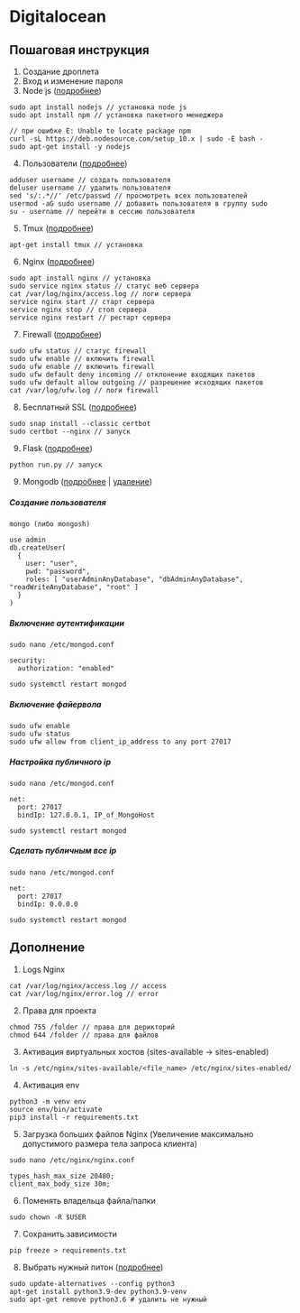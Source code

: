 # Digitalocean

## Пошаговая инструкция

1. Создание дроплета
2. Вход и изменение пароля
3. Node js ([подробнее](https://www.digitalocean.com/community/tutorials/node-js-ubuntu-18-04-ru))
```
sudo apt install nodejs // установка node js
sudo apt install npm // установка пакетного менеджера

// при ошибке E: Unable to locate package npm
curl -sL https://deb.nodesource.com/setup_10.x | sudo -E bash -
sudo apt-get install -y nodejs
```
4. Пользователи ([подробнее](https://www.8host.com/blog/sozdanie-polzovatelya-sudo-v-ubuntu))
```
adduser username // создать пользователя
deluser username // удалить пользователя
sed 's/:.*//' /etc/passwd // просмотреть всех пользователей
usermod -aG sudo username // добавить пользователя в группу sudo
su - username // перейти в сессию пользователя
```
5. Tmux ([подробнее](https://habr.com/ru/post/327630))
```
apt-get install tmux // установка
```
6. Nginx ([подробнее](https://itdeer.ru/nginx-na-ubuntu-server-18-04))
```
sudo apt install nginx // установка
sudo service nginx status // статус веб сервера
cat /var/log/nginx/access.log // логи сервера
service nginx start // старт сервера
service nginx stop // стоп сервера
service nginx restart // рестарт сервера
```
7. Firewall ([подробнее](https://losst.ru/nastrojka-ufw-ubuntu))
```
sudo ufw status // статус firewall
sudo ufw enable // включить firewall
sudo ufw enable // включить firewall
sudo ufw default deny incoming // отклонение входящих пакетов
sudo ufw default allow outgoing // разрешение исходящих пакетов
cat /var/log/ufw.log // логи firewall
```
8. Бесплатный SSL ([подробнее](https://certbot.eff.org/help))
```
sudo snap install --classic certbot
sudo certbot --nginx // запуск
```
9. Flask ([подробнее](https://www.8host.com/blog/obsluzhivanie-prilozhenij-flask-s-pomoshhyu-uwsgi-i-nginx-v-ubuntu-16-04/))
```
python run.py // запуск
```
9. Mongodb ([подробнее](https://www.mongodb.com/docs/manual/tutorial/install-mongodb-on-ubuntu/) | [удаление](https://ask-ubuntu.ru/questions/602070/kak-udalit-mongodb-i-ustanovit-poslednyuyu-versiyu))
##### Создание пользователя
```
mongo (либо mongosh)

use admin
db.createUser(
  {
    user: "user",
    pwd: "password",
    roles: [ "userAdminAnyDatabase", "dbAdminAnyDatabase", "readWriteAnyDatabase", "root" ]
  }
)
```
##### Включение аутентификации
```
sudo nano /etc/mongod.conf

security:
  authorization: "enabled"

sudo systemctl restart mongod
```
##### Включение файервола
```
sudo ufw enable
sudo ufw status
sudo ufw allow from client_ip_address to any port 27017
```
##### Настройка публичного ip
```
sudo nano /etc/mongod.conf

net:
  port: 27017
  bindIp: 127.0.0.1, IP_of_MongoHost

sudo systemctl restart mongod
```
##### Сделать публичным все ip
```
sudo nano /etc/mongod.conf

net:
  port: 27017
  bindIp: 0.0.0.0

sudo systemctl restart mongod
```

## Дополнение

1. Logs Nginx
```
cat /var/log/nginx/access.log // access
cat /var/log/nginx/error.log // error
```
2. Права для проекта
```
chmod 755 /folder // права для дерикторий
chmod 644 /folder // права для файлов
```
3. Активация виртуальных хостов (sites-available -> sites-enabled)
```
ln -s /etc/nginx/sites-available/<file_name> /etc/nginx/sites-enabled/
```
4. Активация env
```
python3 -m venv env
source env/bin/activate
pip3 install -r requirements.txt
```
5. Загрузка больших файлов Nginx (Увеличение максимально допустимого размера тела запроса клиента)
```
sudo nano /etc/nginx/nginx.conf
```
```
types_hash_max_size 20480;
client_max_body_size 30m;
```
6. Поменять владельца файла/папки
```
sudo chown -R $USER
```
7. Сохранить зависимости
```
pip freeze > requirements.txt
```
8. Выбрать нужный питон ([подробнее](https://www.itsupportwale.com/blog/how-to-upgrade-to-python-3-9-0-on-ubuntu-18-04-lts/))
```
sudo update-alternatives --config python3
apt-get install python3.9-dev python3.9-venv
sudo apt-get remove python3.6 # удалить не нужный
```
